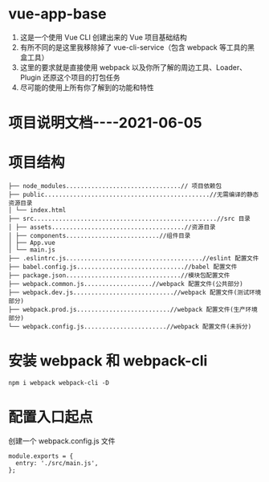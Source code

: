 # vue-app-base

1. 这是一个使用 Vue CLI 创建出来的 Vue 项目基础结构
2. 有所不同的是这里我移除掉了 vue-cli-service（包含 webpack 等工具的黑盒工具）
3. 这里的要求就是直接使用 webpack 以及你所了解的周边工具、Loader、Plugin 还原这个项目的打包任务
4. 尽可能的使用上所有你了解到的功能和特性

# 项目说明文档----2021-06-05

# 项目结构

```
├── node_modules................................// 项目依赖包
├── public..............................................//无需编译的静态资源目录
│ └── index.html
├── src...................................................//src 目录
│ ├── assets.....................................//资源目录
│ ├── components..........................//组件目录
│ ├── App.vue
│ └── main.js
├── .eslintrc.js......................................//eslint 配置文件
├── babel.config.js..............................//babel 配置文件
├── package.json................................//模块包配置文件
├── webpack.common.js...................//webpack 配置文件(公共部分)
├── webpack.dev.js............................//webpack 配置文件(测试环境部分)
├── webpack.prod.js..........................//webpack 配置文件(生产环境部分)
└── webpack.config.js.......................//webpack 配置文件(未拆分)
```

# 安装 webpack 和 webpack-cli

```
npm i webpack webpack-cli -D
```

# 配置入口起点

创建一个 webpack.config.js 文件

```
module.exports = {
  entry: './src/main.js',
};
```
